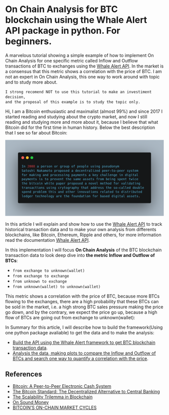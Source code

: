 # On Chain Analysis for BTC blockchain using the Whale Alert API package in python. For beginners.

A marvelous tutorial showing a simple example of how to implement On Chain Analysis for one specific metric called Inflow and Outflow transactions of BTC to exchanges using the [Whale Alert API](https://docs.whale-alert.io/#introduction). In the market is a consensus that this metric shows a correlation with the price of BTC. I am not an expert in On Chain Analysis, this one way to work around with topic and to study more about.

```
I strong recomend NOT to use this tutorial to make an investiment decision, 
and the proposal of this example is to study the topic only.
```


Hi, I am a Bitcoin enthusiastic and maximalist (almost 99%) and since 2017 I started reading and studying about the crypto market, and now I still reading and studying more and more about it, because I believe that what Bitcoin did for the first time in human history. Below the best description that I see so far about Bitcoin:

![](images/btc_fundamentals.png)
<!--
```bash
In 2008 a person or group of people using pseudonym
Satoshi Nakamoto proposed a decentralized peer-to-peer system 
for making and processing payments a key challenge in digital 
payments is to prevent the same assets from being spent twice 
the bitcoin white paper proposed a novel method for validating 
transactions using crytography that address the so-called double 
spend problem this and other innovations related to distributed 
ledger technology are the foundation for based digital assets.
```
-->

In this article I will explain and show how to use the [Whale Alert API](https://docs.whale-alert.io/#introduction) to track historical transaction data and to make your own analysis from differents blockchains, like Bitcoin, Ethereum, Ripple and others, for more information read the documentation [Whale Alert API](https://docs.whale-alert.io/#introduction).

In this implementation I will focus **On Chain Analysis** of the BTC blockchain transaction data to look deep dive into **the metric Inflow and Outflow of BTCs**:

- ```from exchange to unknown(wallet)```
- ```from exchange to exchange```
- ```from unknown to exchange```
- ```from unknown(wallet) to unknown(wallet)```

This metric shows a correlation with the price of BTC, because more BTCs flowing to the exchanges, there are a high probability that these BTCs can be sold in the market, i.e. a high strong BTC sales pressure making the price go down, and by the contrary, we expect the price go up, because a high flow of BTCs are going out from exchange to unknown(wallet):

In Summary for this article, I will describe how to build the framework(Using one python package avaliable) to get the data and to make the analysis:

- [Build the API using the Whale Alert framework to get BTC blockchain transaction data]().
- [Analysis the data, making plots to compare the Inflow and Outflow of BTCs and search one way to quantify a correlation with the price]().


## References

- [Bitcoin: A Peer-to-Peer Electronic Cash System](https://bitcoin.org/bitcoin.pdf)
- [The Bitcoin Standard: The Decentralized Alternative to Central Banking](https://www.resistance.money/research/library/to%20be%20organised%20better/The%20Bitcoin%20Standard.pdf)
- [The Scalability Trilemma in Blockchain](https://aakash-111.medium.com/the-scalability-trilemma-in-blockchain-75fb57f646df)
- [On Sound Money](https://medium.com/galaxy-digital-research/on-sound-money-afc0619697b3)
- [BITCOIN’S ON-CHAIN MARKET CYCLES](https://bitcoinmagazine.com/markets/bitcoins-on-chain-market-cycles)